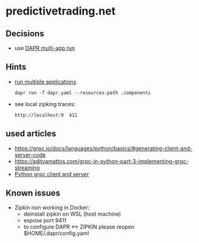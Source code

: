 # predictivetrading.net

## Decisions
- use [DAPR multi-app run](https://docs.dapr.io/developing-applications/local-development/multi-app-dapr-run/multi-app-overview/)

## Hints

- [run multiple applications](https://docs.dapr.io/developing-applications/local-development/multi-app-dapr-run/multi-app-overview/)
  ```
  dapr run -f dapr.yaml --resources-path .components
  ```
  
- see local zipking traces:
  ```
  http://localhost:9  411
  ```

## used articles
- https://grpc.io/docs/languages/python/basics/#generating-client-and-server-code
- https://adityamattos.com/grpc-in-python-part-3-implementing-grpc-streaming
- [Python grpc client and server](https://www.youtube.com/watch?v=WB37L7PjI5k)

## Known issues
- Zipkin non working in Docker:
  - deinstall zipkin on WSL (host machine)
  - expose port 9411
  - to configure DAPR <-> ZIPKIN please reopen $HOME/.dapr/config.yaml
